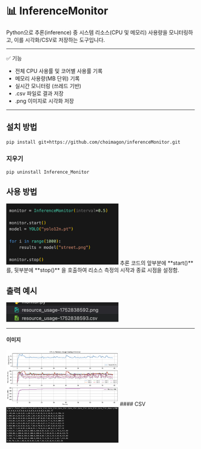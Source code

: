 # 📊 InferenceMonitor
Python으로 추론(inference) 중 시스템 리소스(CPU 및 메모리) 사용량을 모니터링하고, 이를 시각화/CSV로 저장하는 도구입니다.

---
✅ 기능
- 전체 CPU 사용률 및 코어별 사용률 기록
- 메모리 사용량(MB 단위) 기록
- 실시간 모니터링 (쓰레드 기반)
- .csv 파일로 결과 저장
- .png 이미지로 시각화 저장
---

## 설치 방법

```bash
pip install git+https://github.com/choimagon/inferenceMonitor.git
```
### 지우기
```
pip uninstall Inference_Monitor
```

## 사용 방법
<img src="method.png" width="300"/>
추론 코드의 앞부분에 **start()** 를, 뒷부분에 **stop()** 을 호출하여 리소스 측정의 시작과 종료 시점을 설정함.

## 출력 예시 
<img src="ex1.png" width="300"/>

---
#### 이미지
<img src="ex2.png" width="300"/>
#### CSV
<img src="ex3.png" width="300"/>

